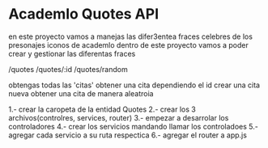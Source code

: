 # Academlo Quotes API


en este proyecto vamos a manejas las difer3entea fraces celebres de los presonajes iconos de academlo dentro de este proyecto vamos a poder crear y gestionar las diferentas fraces 

/quotes
/quotes/:id
/quotes/random

obtengas todas las 'citas'
obtener una cita dependiendo el id 
crear una cita nueva 
obtener una cita de manera aleatroia

1.- crear la caropeta de la entidad Quotes
2.- crear los 3 archivos(controlres, services, router)
3.- empezar a desarrolar los controladores
4.- crear los servicios mandando llamar los controladoes 
5.- agregar cada servicio a su ruta respectica
6.- agregar el router a app.js
